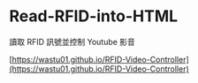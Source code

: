 # Read-RFID-into-HTML

讀取 RFID 訊號並控制 Youtube 影音

[https://wastu01.github.io/RFID-Video-Controller](https://wastu01.github.io/RFID-Video-Controller)
